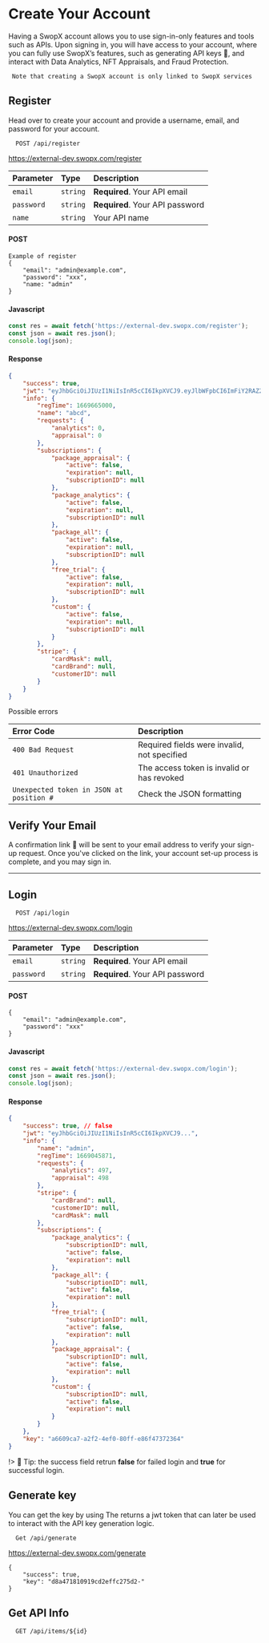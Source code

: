 # Create Your Account

Having a SwopX account allows you to use sign-in-only features and tools such as APIs. Upon signing in, you will have access to your account, where you can fully use SwopX’s features, such as generating API keys 🔑, and interact with Data Analytics, NFT Appraisals, and Fraud Protection.

```💡 📙
 Note that creating a SwopX account is only linked to SwopX services
```


<!-- <dl>
  <dt>Register</dt>
  <dd>Verify Email</dd>
  <dt>Login</dt>
  <dt>Generate Key</dt>
</dl> -->


<!-- ## API Reference -->

## Register
Head over to create your account and provide a username, email, and password for your account.

```API
  POST /api/register
```

 https://external-dev.swopx.com/register

| Parameter | Type     | Description                |
| :-------- | :------- | :------------------------- |
| `email`       | `string`      | **Required**. Your API email |
| `password`    | `string`      | **Required**. Your API password |
| `name`        | `string`      | Your API name |


<!-- tabs:start -->

#### **POST**

```
Example of register 
{
    "email": "admin@example.com",
    "password": "xxx",
    "name: "admin"
} 
```

#### **Javascript**

```javascript
const res = await fetch('https://external-dev.swopx.com/register');
const json = await res.json();
console.log(json);

```

#### **Response**
```JSON
{
    "success": true,
    "jwt": "eyJhbGciOiJIUzI1NiIsInR5cCI6IkpXVCJ9.eyJlbWFpbCI6ImFiY2RAZ21haWwuY29tIiwiaWF0IjoxNjY5NjY1MDAxLCJleHAiOjE2NzAyNjk4MDF9.Ffa4I6yHdn1OJ71qPZogr0XD4Ch5CifLJootOQvivE4",
    "info": {
        "regTime": 1669665000,
        "name": "abcd",
        "requests": {
            "analytics": 0,
            "appraisal": 0
        },
        "subscriptions": {
            "package_appraisal": {
                "active": false,
                "expiration": null,
                "subscriptionID": null
            },
            "package_analytics": {
                "active": false,
                "expiration": null,
                "subscriptionID": null
            },
            "package_all": {
                "active": false,
                "expiration": null,
                "subscriptionID": null
            },
            "free_trial": {
                "active": false,
                "expiration": null,
                "subscriptionID": null
            },
            "custom": {
                "active": false,
                "expiration": null,
                "subscriptionID": null
            }
        },
        "stripe": {
            "cardMask": null,
            "cardBrand": null,
            "customerID": null
        }
    }
}

```


<!-- tabs:end -->


Possible errors

| Error Code | Description                |
| :--------  | :------------------------- |
| `400 Bad Request`  | Required fields were invalid, not specified |
| `401 Unauthorized`  | The access token is invalid or has revoked |
|`Unexpected token in JSON at position #` | Check the JSON formatting |


## Verify Your Email
A confirmation link 🔗 will be sent to your email address to verify your sign-up request.
Once you've clicked on the link, your account set-up process is complete, and you may sign in.

____

## Login

```API
  POST /api/login
```

https://external-dev.swopx.com/login

| Parameter | Type     | Description                |
| :-------- | :------- | :------------------------- |
| `email` | `string` | **Required**. Your API email |
| `password` | `string` | **Required**. Your API password |


<!-- tabs:start -->

#### **POST**

```Example of login
{
    "email": "admin@example.com",
    "password": "xxx"
} 
```

#### **Javascript**
```javascript
const res = await fetch('https://external-dev.swopx.com/login');
const json = await res.json();
console.log(json);
```

#### **Response**
```json
{
    "success": true, // false
    "jwt": "eyJhbGciOiJIUzI1NiIsInR5cCI6IkpXVCJ9...",
    "info": {
        "name": "admin",
        "regTime": 1669045871,
        "requests": {  
            "analytics": 497,
            "appraisal": 498
        },
        "stripe": {
            "cardBrand": null,
            "customerID": null,
            "cardMask": null
        },
        "subscriptions": {
            "package_analytics": {
                "subscriptionID": null,
                "active": false,
                "expiration": null
            },
            "package_all": {
                "subscriptionID": null,
                "active": false,
                "expiration": null
            },
            "free_trial": {
                "subscriptionID": null,
                "active": false,
                "expiration": null
            },
            "package_appraisal": {
                "subscriptionID": null,
                "active": false,
                "expiration": null
            },
            "custom": {
                "subscriptionID": null,
                "active": false,
                "expiration": null
            }
        }
    },
    "key": "a6609ca7-a2f2-4ef0-80ff-e86f47372364"
}
```

<!-- tabs:end -->


!> 📖 Tip: the success field retrun **false** for failed login and **true** for successful login.


## Generate key

You can get the key by using The returns a jwt token that can later be used to interact with the API key generation logic.

```API
  Get /api/generate
```

https://external-dev.swopx.com/generate


```Example of getting the gernerating key
{
    "success": true,
    "key": "d8a471810919cd2effc275d2-"
}
```

## Get API Info

```http
  GET /api/items/${id}
```